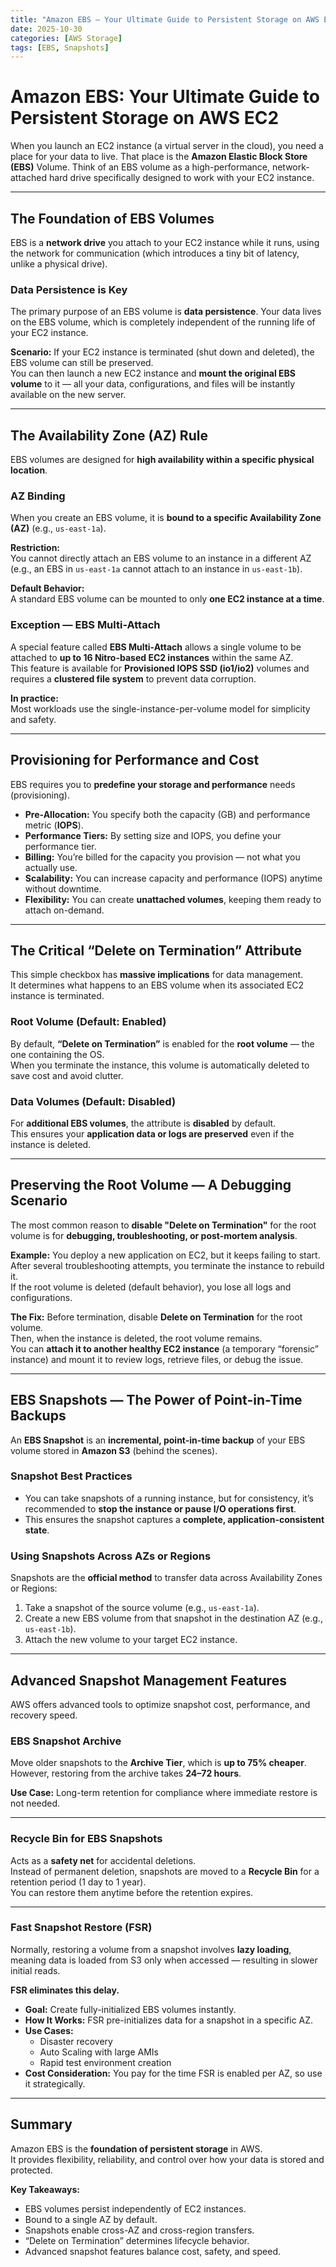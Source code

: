 ```yaml
---
title: "Amazon EBS — Your Ultimate Guide to Persistent Storage on AWS EC2"
date: 2025-10-30
categories: [AWS Storage]
tags: [EBS, Snapshots]
---
```


# Amazon EBS: Your Ultimate Guide to Persistent Storage on AWS EC2

When you launch an EC2 instance (a virtual server in the cloud), you need a place for your data to live. That place is the **Amazon Elastic Block Store (EBS)** Volume. 
Think of an EBS volume as a high-performance, network-attached hard drive specifically designed to work with your EC2 instance.

---

## The Foundation of EBS Volumes

EBS is a **network drive** you attach to your EC2 instance while it runs, using the network for communication (which introduces a tiny bit of latency, unlike a physical drive).

###  Data Persistence is Key

The primary purpose of an EBS volume is **data persistence**. Your data lives on the EBS volume, which is completely independent of the running life of your EC2 instance.

**Scenario:**
If your EC2 instance is terminated (shut down and deleted), the EBS volume can still be preserved.  
You can then launch a new EC2 instance and **mount the original EBS volume** to it — all your data, configurations, and files will be instantly available on the new server.

---

## The Availability Zone (AZ) Rule

EBS volumes are designed for **high availability within a specific physical location**.

### AZ Binding

When you create an EBS volume, it is **bound to a specific Availability Zone (AZ)** (e.g., `us-east-1a`).

**Restriction:**  
You cannot directly attach an EBS volume to an instance in a different AZ  
(e.g., an EBS in `us-east-1a` cannot attach to an instance in `us-east-1b`).

**Default Behavior:**  
A standard EBS volume can be mounted to only **one EC2 instance at a time**.  


###  Exception — EBS Multi-Attach

A special feature called **EBS Multi-Attach** allows a single volume to be attached to **up to 16 Nitro-based EC2 instances** within the same AZ.  
This feature is available for **Provisioned IOPS SSD (io1/io2)** volumes and requires a **clustered file system** to prevent data corruption.

**In practice:**  
Most workloads use the single-instance-per-volume model for simplicity and safety.

---

##  Provisioning for Performance and Cost

EBS requires you to **predefine your storage and performance** needs (provisioning).

- **Pre-Allocation:** You specify both the capacity (GB) and performance metric (**IOPS**).  
- **Performance Tiers:** By setting size and IOPS, you define your performance tier.  
- **Billing:** You’re billed for the capacity you provision — not what you actually use.  
- **Scalability:** You can increase capacity and performance (IOPS) anytime without downtime.  
- **Flexibility:** You can create **unattached volumes**, keeping them ready to attach on-demand.

---

## The Critical “Delete on Termination” Attribute

This simple checkbox has **massive implications** for data management.  
It determines what happens to an EBS volume when its associated EC2 instance is terminated.

### Root Volume (Default: Enabled)
By default, **“Delete on Termination”** is enabled for the **root volume** — the one containing the OS.  
When you terminate the instance, this volume is automatically deleted to save cost and avoid clutter.

### Data Volumes (Default: Disabled)
For **additional EBS volumes**, the attribute is **disabled** by default.  
This ensures your **application data or logs are preserved** even if the instance is deleted.

---

##  Preserving the Root Volume — A Debugging Scenario

The most common reason to **disable "Delete on Termination"** for the root volume is for **debugging, troubleshooting, or post-mortem analysis**.

**Example:**
You deploy a new application on EC2, but it keeps failing to start.  
After several troubleshooting attempts, you terminate the instance to rebuild it.  
If the root volume is deleted (default behavior), you lose all logs and configurations.

**The Fix:**
Before termination, disable **Delete on Termination** for the root volume.  
Then, when the instance is deleted, the root volume remains.  
You can **attach it to another healthy EC2 instance** (a temporary “forensic” instance) and mount it to review logs, retrieve files, or debug the issue.

---

##  EBS Snapshots — The Power of Point-in-Time Backups

An **EBS Snapshot** is an **incremental, point-in-time backup** of your EBS volume stored in **Amazon S3** (behind the scenes).

### Snapshot Best Practices

- You can take snapshots of a running instance, but for consistency, it’s recommended to **stop the instance or pause I/O operations first**.  
- This ensures the snapshot captures a **complete, application-consistent state**.

###  Using Snapshots Across AZs or Regions

Snapshots are the **official method** to transfer data across Availability Zones or Regions:

1. Take a snapshot of the source volume (e.g., `us-east-1a`).
2. Create a new EBS volume from that snapshot in the destination AZ (e.g., `us-east-1b`).
3. Attach the new volume to your target EC2 instance.

---

##  Advanced Snapshot Management Features

AWS offers advanced tools to optimize snapshot cost, performance, and recovery speed.

###  EBS Snapshot Archive
Move older snapshots to the **Archive Tier**, which is **up to 75% cheaper**.  
However, restoring from the archive takes **24–72 hours**.

**Use Case:** Long-term retention for compliance where immediate restore is not needed.

---

###  Recycle Bin for EBS Snapshots
Acts as a **safety net** for accidental deletions.  
Instead of permanent deletion, snapshots are moved to a **Recycle Bin** for a retention period (1 day to 1 year).  
You can restore them anytime before the retention expires.

---

###  Fast Snapshot Restore (FSR)

Normally, restoring a volume from a snapshot involves **lazy loading**, meaning data is loaded from S3 only when accessed — resulting in slower initial reads.

**FSR eliminates this delay.**

- **Goal:** Create fully-initialized EBS volumes instantly.  
- **How It Works:** FSR pre-initializes data for a snapshot in a specific AZ.  
- **Use Cases:**  
  - Disaster recovery  
  - Auto Scaling with large AMIs  
  - Rapid test environment creation  
- **Cost Consideration:** You pay for the time FSR is enabled per AZ, so use it strategically.

---

##  Summary

Amazon EBS is the **foundation of persistent storage** in AWS.  
It provides flexibility, reliability, and control over how your data is stored and protected.

**Key Takeaways:**

- EBS volumes persist independently of EC2 instances.  
- Bound to a single AZ by default.  
- Snapshots enable cross-AZ and cross-region transfers.  
- “Delete on Termination” determines lifecycle behavior.  
- Advanced snapshot features balance cost, safety, and speed.



